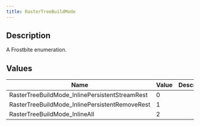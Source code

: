 ```yaml
---
title: RasterTreeBuildMode
---
```

## Description

A Frostbite enumeration.

## Values

| Name                                            | Value | Description |
| ----------------------------------------------- | ----- | ----------- |
| RasterTreeBuildMode\_InlinePersistentStreamRest | 0     |             |
| RasterTreeBuildMode\_InlinePersistentRemoveRest | 1     |             |
| RasterTreeBuildMode\_InlineAll                  | 2     |             |
